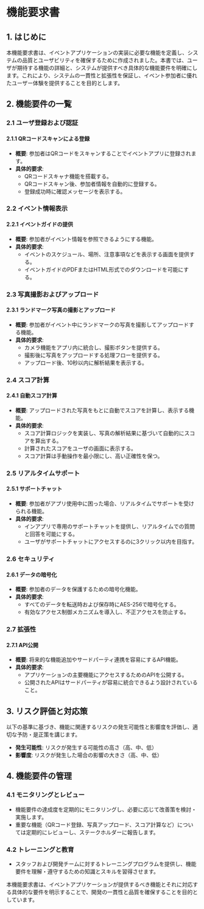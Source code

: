 # 機能要求書

## 1. はじめに

本機能要求書は、イベントアプリケーションの実装に必要な機能を定義し、システムの品質とユーザビリティを確保するために作成されました。本書では、ユーザが期待する機能の詳細と、システムが提供すべき具体的な機能要件を明確にします。これにより、システムの一貫性と拡張性を保証し、イベント参加者に優れたユーザー体験を提供することを目的とします。

## 2. 機能要件の一覧

### 2.1 ユーザ登録および認証

#### 2.1.1 QRコードスキャンによる登録
- **概要**: 参加者はQRコードをスキャンすることでイベントアプリに登録されます。
- **具体的要求**:
  - QRコードスキャナ機能を搭載する。
  - QRコードスキャン後、参加者情報を自動的に登録する。
  - 登録成功時に確認メッセージを表示する。

### 2.2 イベント情報表示

#### 2.2.1 イベントガイドの提供
- **概要**: 参加者がイベント情報を参照できるようにする機能。
- **具体的要求**:
  - イベントのスケジュール、場所、注意事項などを表示する画面を提供する。
  - イベントガイドのPDFまたはHTML形式でのダウンロードを可能にする。

### 2.3 写真撮影およびアップロード

#### 2.3.1 ランドマーク写真の撮影とアップロード
- **概要**: 参加者がイベント中にランドマークの写真を撮影してアップロードする機能。
- **具体的要求**:
  - カメラ機能をアプリ内に統合し、撮影ボタンを提供する。
  - 撮影後に写真をアップロードする処理フローを提供する。
  - アップロード後、10秒以内に解析結果を表示する。

### 2.4 スコア計算

#### 2.4.1 自動スコア計算
- **概要**: アップロードされた写真をもとに自動でスコアを計算し、表示する機能。
- **具体的要求**:
  - スコア計算ロジックを実装し、写真の解析結果に基づいて自動的にスコアを算出する。
  - 計算されたスコアをユーザの画面に表示する。
  - スコア計算は手動操作を最小限にし、高い正確性を保つ。

### 2.5 リアルタイムサポート

#### 2.5.1 サポートチャット
- **概要**: 参加者がアプリ使用中に困った場合、リアルタイムでサポートを受けられる機能。
- **具体的要求**:
  - インアプリで専用のサポートチャットを提供し、リアルタイムでの質問と回答を可能にする。
  - ユーザがサポートチャットにアクセスするのに3クリック以内を目指す。

### 2.6 セキュリティ

#### 2.6.1 データの暗号化
- **概要**: 参加者のデータを保護するための暗号化機能。
- **具体的要求**:
  - すべてのデータを転送時および保存時にAES-256で暗号化する。
  - 有効なアクセス制御メカニズムを導入し、不正アクセスを防止する。

### 2.7 拡張性

#### 2.7.1 API公開
- **概要**: 将来的な機能追加やサードパーティ連携を容易にするAPI機能。
- **具体的要求**:
  - アプリケーションの主要機能にアクセスするためのAPIを公開する。
  - 公開されたAPIはサードパーティが容易に統合できるよう設計されていること。

## 3. リスク評価と対応策

以下の基準に基づき、機能に関連するリスクの発生可能性と影響度を評価し、適切な予防・是正策を講じます。

- **発生可能性**: リスクが発生する可能性の高さ（高、中、低）
- **影響度**: リスクが発生した場合の影響の大きさ（高、中、低）

## 4. 機能要件の管理

### 4.1 モニタリングとレビュー
- 機能要件の達成度を定期的にモニタリングし、必要に応じて改善策を検討・実施します。
- 重要な機能（QRコード登録、写真アップロード、スコア計算など）については定期的にレビューし、ステークホルダーに報告します。

### 4.2 トレーニングと教育
- スタッフおよび開発チームに対するトレーニングプログラムを提供し、機能要件を理解・遵守するための知識とスキルを習得させます。

本機能要求書は、イベントアプリケーションが提供するべき機能とそれに対応する具体的な要件を明示することで、開発の一貫性と品質を確保することを目的としています。